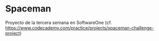 # Spaceman

Proyecto de la tercera semana en SoftwareOne
(cf. https://www.codecademy.com/practice/projects/spaceman-challenge-project)
